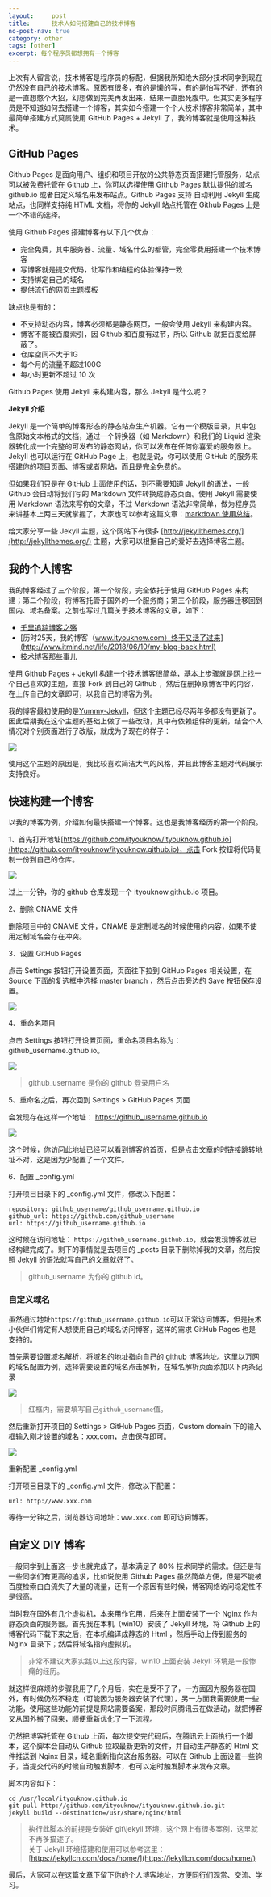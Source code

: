 ```yaml
---
layout:     post
title:      技术人如何搭建自己的技术博客
no-post-nav: true
category: other
tags: [other]
excerpt: 每个程序员都想拥有一个博客
---
```


上次有人留言说，技术博客是程序员的标配，但据我所知绝大部分技术同学到现在仍然没有自己的技术博客。原因有很多，有的是懒的写，有的是怕写不好，还有的是一直想憋个大招，幻想做到完美再发出来，结果一直胎死腹中。但其实更多程序员是不知道如何去搭建一个博客，其实如今搭建一个个人技术博客非常简单，其中最简单搭建方式莫属使用 GitHub Pages + Jekyll 了，我的博客就是使用这种技术。

## GitHub Pages

Github Pages 是面向用户、组织和项目开放的公共静态页面搭建托管服务，站点可以被免费托管在 Github 上，你可以选择使用 Github Pages 默认提供的域名 github.io 或者自定义域名来发布站点。Github Pages 支持 自动利用 Jekyll 生成站点，也同样支持纯 HTML 文档，将你的 Jekyll 站点托管在 Github Pages 上是一个不错的选择。

使用 Github Pages 搭建博客有以下几个优点：

- 完全免费，其中服务器、流量、域名什么的都管，完全零费用搭建一个技术博客
- 写博客就是提交代码，让写作和编程的体验保持一致
- 支持绑定自己的域名
- 提供流行的网页主题模板

缺点也是有的：

- 不支持动态内容，博客必须都是静态网页，一般会使用 Jekyll 来构建内容。
- 博客不能被百度索引，因 Github 和百度有过节，所以 Github 就把百度给屏蔽了。
- 仓库空间不大于1G
- 每个月的流量不超过100G
- 每小时更新不超过 10 次


Github Pages 使用 Jekyll 来构建内容，那么 Jekyll 是什么呢？

**Jekyll 介绍**

Jekyll 是一个简单的博客形态的静态站点生产机器。它有一个模版目录，其中包含原始文本格式的文档，通过一个转换器（如 Markdown）和我们的 Liquid 渲染器转化成一个完整的可发布的静态网站，你可以发布在任何你喜爱的服务器上。Jekyll 也可以运行在 GitHub Page 上，也就是说，你可以使用 GitHub 的服务来搭建你的项目页面、博客或者网站，而且是完全免费的。

但如果我们只是在 GitHub 上面使用的话，到不需要知道 Jekyll 的语法，一般 Github 会自动将我们写的 Markdown  文件转换成静态页面。使用 Jekyll 需要使用 Markdown 语法来写你的文章，不过 Markdown 语法非常简单，做为程序员来讲基本上两三天就掌握了，大家也可以参考这篇文章：[markdown 使用总结](http://www.itmind.net/other/2015/10/18/markdown-summary.html)。

给大家分享一些 Jekyll 主题，这个网站下有很多 [http://jekyllthemes.org/](http://jekyllthemes.org/) 主题，大家可以根据自己的爱好去选择博客主题。

## 我的个人博客

我的博客经过了三个阶段，第一个阶段，完全依托于使用 GitHub Pages 来构建；第二个阶段，将博客托管于国外的一个服务商；第三个阶段，服务器迁移回到国内、域名备案。之前也写过几篇关于技术博客的文章，如下：

- [千里追踪博客之殇](http://www.itmind.net/other/2017/09/10/blog-stop-a-month.html)
- [历时25天，我的博客（www.ityouknow.com）终于又活了过来](http://www.itmind.net/life/2018/06/10/my-blog-back.html)
- [技术博客那些事儿](http://www.itmind.net/other/2017/07/16/operating-technology-blog.html)

使用 Github Pages + Jekyll 构建一个技术博客很简单，基本上步骤就是网上找一个自己喜欢的主题，直接 Fork 到自己的 Github ，然后在删掉原博客中的内容，在上传自己的文章即可，以我自己的博客为例。

我的博客最初使用的是[Yummy-Jekyll](https://github.com/DONGChuan/Yummy-Jekyll)，但这个主题已经尽两年多都没有更新了。因此后期我在这个主题的基础上做了一些改动，其中有依赖组件的更新，结合个人情况对个别页面进行了改版，就成为了现在的样子：

![](http://www.itmind.net/assets/images/2018/it/blog1.png)

使用这个主题的原因是，我比较喜欢简洁大气的风格，并且此博客主题对代码展示支持良好。

## 快速构建一个博客

以我的博客为例，介绍如何最快搭建一个博客。这也是我博客经历的第一个阶段。

1、首先打开地址[https://github.com/ityouknow/ityouknow.github.io](https://github.com/ityouknow/ityouknow.github.io)，点击 Fork 按钮将代码复制一份到自己的仓库。

![](http://www.itmind.net/assets/images/2018/it/blog8.png)

过上一分钟，你的 github 仓库发现一个 ityouknow.github.io 项目。

2、删除 CNAME 文件

删除项目中的 CNAME 文件，CNAME 是定制域名的时候使用的内容，如果不使用定制域名会存在冲突。

3、设置 GitHub Pages

点击 Settings 按钮打开设置页面，页面往下拉到 GitHub Pages 相关设置，在 Source 下面的复选框中选择 master branch ，然后点击旁边的 Save 按钮保存设置。

![](http://www.itmind.net/assets/images/2018/it/blog9.png)

4、重命名项目

点击 Settings 按钮打开设置页面，重命名项目名称为：github_username.github.io。

![](http://www.itmind.net/assets/images/2018/it/blog11.png)

> github_username 是你的 github 登录用户名

5、重命名之后，再次回到 Settings > GitHub Pages 页面

会发现存在这样一个地址： https://github_username.github.io

![](http://www.itmind.net/assets/images/2018/it/blog10.png)

这个时候，你访问此地址已经可以看到博客的首页，但是点击文章的时链接跳转地址不对，这是因为少配置了一个文件。

6、配置 _config.yml 

打开项目目录下的 _config.yml 文件，修改以下配置：

```
repository: github_username/github_username.github.io
github_url: https://github.com/github_username
url: https://github_username.github.io
```

这时候在访问地址： `https://github_username.github.io`，就会发现博客就已经构建完成了。剩下的事情就是去项目的 _posts 目录下删除掉我的文章，然后按照 Jekyll 的语法就写自己的文章就好了。

> github_username 为你的 github id。

### 自定义域名

虽然通过地址`https://github_username.github.io`可以正常访问博客，但是技术小伙伴们肯定有人想使用自己的域名访问博客，这样的需求 GitHub Pages 也是支持的。

首先需要设置域名解析，将域名的地址指向自己的 github 博客地址。这里以万网的域名配置为例，选择需要设置的域名点击解析，在域名解析页面添加以下两条记录

![](http://www.itmind.net/assets/images/2018/it/blogcdn.png)

> 红框内，需要填写自己`github_username`值。

然后重新打开项目的 Settings > GitHub Pages 页面，Custom domain 下的输入框输入刚才设置的域名：xxx.com，点击保存即可。

![](http://www.itmind.net/assets/images/2018/it/jiexi.png)

重新配置 _config.yml 

打开项目目录下的 _config.yml 文件，修改以下配置：

```
url: http://www.xxx.com
```

等待一分钟之后，浏览器访问地址：`www.xxx.com` 即可访问博客。

## 自定义 DIY 博客

一般同学到上面这一步也就完成了，基本满足了 80% 技术同学的需求。但还是有一些同学们有更高的追求，比如说使用 Github Pages 虽然简单方便，但是不能被百度检索白白流失了大量的流量，还有一个原因有些时候，博客网络访问稳定性不是很高。

当时我在国外有几个虚拟机，本来用作它用，后来在上面安装了一个 Nginx 作为静态页面的服务器。首先我在本机（win10）安装了 Jekyll 环境，将 Github 上的博客代码下载下来之后，在本机编译成静态的 Html ，然后手动上传到服务的 Nginx 目录下；然后将域名指向虚拟机。

> 非常不建议大家实践以上这段内容，win10 上面安装 Jekyll 环境是一段惨痛的经历。

就这样很麻烦的步骤我用了几个月后，实在是受不了了，一方面因为服务器在国外，有时候仍然不稳定（可能因为服务器安装了代理），另一方面我需要使用一些功能，使用这些功能的前提是网站需要备案，那段时间腾讯云在做活动，就把博客又从国外搬了回来，顺便重新优化了一下流程。

仍然把博客托管在 Github 上面，每次提交完代码后，在腾讯云上面执行一个脚本，这个脚本会自动从 Github 拉取最新更新的文件，并自动生产静态的 Html 文件推送到 Nginx 目录，域名重新指向这台服务器。可以在 Github 上面设置一些钩子，当提交代码的时候自动触发脚本，也可以定时触发脚本来发布文章。

脚本内容如下：

```
cd /usr/local/ityouknow.github.io
git pull http://github.com/ityouknow/ityouknow.github.io.git
jekyll build --destination=/usr/share/nginx/html
```

> 执行此脚本的前提是安装好 git\jekyll 环境，这个网上有很多案例，这里就不再多描述了。  
> 关于 Jekyll 环境搭建和使用可以参考这里：[https://jekyllcn.com/docs/home/](https://jekyllcn.com/docs/home/)



最后，大家可以在这篇文章下留下你的个人博客地址，方便同行们观赏、交流、学习。


